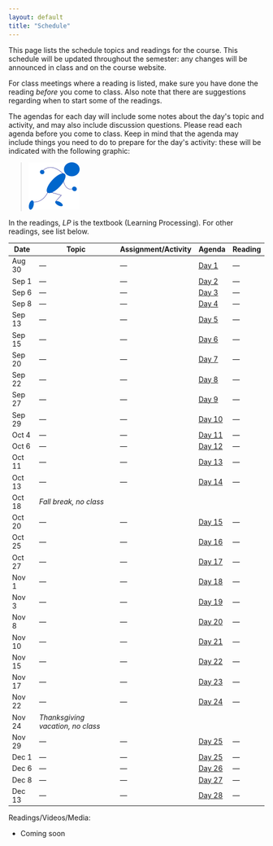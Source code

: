 ```yaml
---
layout: default
title: "Schedule"
---
```


This page lists the schedule topics and readings for the course.  This schedule will be updated throughout the semester: any changes will be announced in class and on the course website.

For class meetings where a reading is listed, make sure you have done the reading *before* you come to class.  Also note that there are suggestions regarding when to start some of the readings.

The agendas for each day will include some notes about the day's topic and activity, and may also include discussion questions.  Please read each agenda before you come to class.  Keep in mind that the agenda may include things you need to do to prepare for the day's activity: these will be indicated with the following graphic:

> <a href="https://www.youtube.com/watch?v=J8Ofr0IKiZg"><img src="agenda/img/getready.png" alt="Get ready!"></a>

In the readings, *LP* is the textbook (Learning Processing).  For other readings, see list below.

Date | Topic | Assignment/Activity | Agenda | Reading
---- | ----- | ------------------- | -------| -------
Aug 30 | &mdash; | &mdash; | [Day 1](agenda/day01.html) | &mdash;
Sep 1 | &mdash; | &mdash; | [Day 2](agenda/day02.html) | &mdash;
Sep 6 | &mdash; | &mdash; | [Day 3](agenda/day03.html) | &mdash;
Sep 8 | &mdash; | &mdash; | [Day 4](agenda/day04.html) | &mdash;
Sep 13 | &mdash; | &mdash; | [Day 5](agenda/day05.html) | &mdash;
Sep 15 | &mdash; | &mdash; | [Day 6](agenda/day06.html) | &mdash;
Sep 20 | &mdash; | &mdash; | [Day 7](agenda/day07.html) | &mdash;
Sep 22 | &mdash; | &mdash; | [Day 8](agenda/day08.html) | &mdash;
Sep 27 | &mdash; | &mdash; | [Day 9](agenda/day09.html) | &mdash;
Sep 29 | &mdash; | &mdash; | [Day 10](agenda/day10.html) | &mdash;
Oct 4 | &mdash; | &mdash; | [Day 11](agenda/day11.html) | &mdash;
Oct 6 | &mdash; | &mdash; | [Day 12](agenda/day12.html) | &mdash;
Oct 11 | &mdash; | &mdash; | [Day 13](agenda/day13.html) | &mdash;
Oct 13 | &mdash; | &mdash; | [Day 14](agenda/day14.html) | &mdash;
Oct 18 | *Fall break, no class*
Oct 20 | &mdash; | &mdash; | [Day 15](agenda/day15.html) | &mdash;
Oct 25 | &mdash; | &mdash; | [Day 16](agenda/day16.html) | &mdash;
Oct 27 | &mdash; | &mdash; | [Day 17](agenda/day17.html) | &mdash;
Nov 1 | &mdash; | &mdash; | [Day 18](agenda/day18.html) | &mdash;
Nov 3 | &mdash; | &mdash; | [Day 19](agenda/day19.html) | &mdash;
Nov 8 | &mdash; | &mdash; | [Day 20](agenda/day20.html) | &mdash;
Nov 10 | &mdash; | &mdash; | [Day 21](agenda/day21.html) | &mdash;
Nov 15 | &mdash; | &mdash; | [Day 22](agenda/day22.html) | &mdash;
Nov 17 | &mdash; | &mdash; | [Day 23](agenda/day23.html) | &mdash;
Nov 22 | &mdash; | &mdash; | [Day 24](agenda/day24.html) | &mdash;
Nov 24 | *Thanksgiving vacation, no class*
Nov 29 | &mdash; | &mdash; | [Day 25](agenda/day25.html) | &mdash;
Dec 1 | &mdash; | &mdash; | [Day 25](agenda/day25.html) | &mdash;
Dec 6 | &mdash; | &mdash; | [Day 26](agenda/day26.html) | &mdash;
Dec 8 | &mdash; | &mdash; | [Day 27](agenda/day27.html) | &mdash;
Dec 13 | &mdash; | &mdash; | [Day 28](agenda/day28.html) | &mdash;

Readings/Videos/Media:

* Coming soon

<!--
* NYTEd30Jul15: [Advice for New Students From Those Who Know (Older Students)](http://www.nytimes.com/2015/08/02/education/edlife/advice-for-new-students-from-those-who-know-old-students.html), New York Times, July 30th, 2015
* Lahey15: Jessica Lahey, [When Success Leads to Failure](http://www.theatlantic.com/education/archive/2015/08/when-success-leads-to-failure/400925/), The Atlantic, August 11th, 2015
* Noll67: A. Michael Noll, [The digital computer as a creative medium](http://ieeexplore.ieee.org/xpl/articleDetails.jsp?arnumber=5217127), IEEE Spectrum, Volume 4, Issue 10, Oct 1967 (Note that you will need to download this article from campus)
* ShiffmanNOCCh8: Daniel Shiffman, [The Nature of Code, Chapter 8](http://natureofcode.com/book/chapter-8-fractals/)
* IAMUSDocumentary: [IAMUS / MELOMICS documentary](https://www.youtube.com/watch?v=ETGDbWvWCbM)
* Guardian1Jul12: [Iamus, classical music's computer composer, live from Malaga](http://www.theguardian.com/music/2012/jul/01/iamus-computer-composes-classical-music), Philip Ball, in The Guardian, July 1st, 2012
* 0musicPlaylist: [0music](https://www.youtube.com/watch?v=SxvV5zn7e9s)
* NYTArts17Nov10: [Digital Keys for Unlocking the Humanities’ Riches](http://www.nytimes.com/2010/11/17/arts/17digital.html), New York Times, Nov 17th, 2010
* MichelAidenTEDJul2011: [What we learned from 5 million books](https://www.ted.com/talks/what_we_learned_from_5_million_books?language=en#t-512521), TEDxBoston 2011
* GenNext: [Gen Next at York College](http://www.ycp.edu/academics/gen-next/)
* MakerMovement: [The Maker Movement](http://www.mitpressjournals.org/doi/pdf/10.1162/INOV_a_00135), Dale Dougherty, Innovations, Volume 7, Number 3, Summer 2012
* DIYRevolution: [The 'maker movement' creates D.I.Y. revolution](http://www.csmonitor.com/Technology/2014/0706/The-maker-movement-creates-D.I.Y.-revolution), Noelle Swan, The Christian Science Monitor, July 6, 2014
* MakingIt: [Making It: Pick up a spot welder and join the revolution](http://www.newyorker.com/magazine/2014/01/13/making-it-2), Evgeny Morozov, The New Yorker, January 13th, 2014
* FourEthicalIssues: [Four Ethical Issues of the Information Age](http://ycp.summon.serialssolutions.com/#!/search?bookMark=ePnHCXMwXV3NCsIwDC7iwSk-gZeCN6GHpl27HUUUH0DPpT_rQYYK7v0x6TYEzy0hlDZfkn5J1mzriZv9HEoNV1qwCqQB0eJVWlK-wxr06Bq1ms2lxICiYocLHh0vHG_f83HyHH9ljpL4VJhDivIjVcLfL-fb6SqmaQHiQV3PhAHwOZkArY6IoqHRKsUaOgoA25DAtoi1AfHc1CoGmWNuYl1n8FpB1l2nNmw3yp1tskt97yTZdksztfZ_qz5QMiIOH1dgkn68frsKt9G9x44RDj1tIlw7wOdilfoCnLJSKQ), Richard O. Mason, MIS Quarterly, Volume 10, Number 1, 1986. (You will need to be connected to the YCP network to access this article.)
-->

<!-- vim:set wrap: ­-->
<!-- vim:set linebreak: -->
<!-- vim:set nolist: -->
